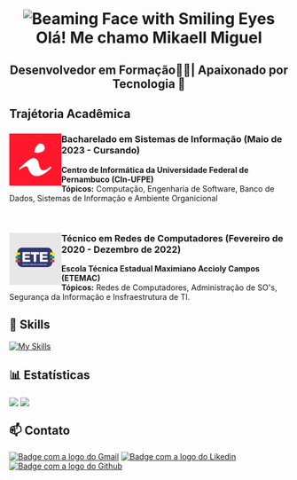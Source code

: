 <!-- Implementação do HTML + Markdown !-->
<h1 align="center">
  <img align="center" src="https://raw.githubusercontent.com/Tarikul-Islam-Anik/Animated-Fluent-Emojis/master/Emojis/Smilies/Beaming%20Face%20with%20Smiling%20Eyes.png" alt="Beaming Face with Smiling Eyes" height="60"/>
  Olá! Me chamo Mikaell Miguel
</h1>


<h2 align="center" id="description"> Desenvolvedor em Formação🧑‍💻| Apaixonado por Tecnologia 💙</h2>

<h2>Trajétoria Acadêmica</h2>
<div>
  <img align="left" height="94px" width="94px" src="./images/logo_cinufpe.jpg" alt="Logo do CIn/UFPE"/>
  <h3>Bacharelado em Sistemas de Informação (Maio de 2023 - Cursando)</h3>
  <p><strong>Centro de Informática da Universidade Federal de Pernambuco (CIn-UFPE)</strong>
  <br><strong>Tópicos:</strong> Computação, Engenharia de Software, Banco de Dados, Sistemas de Informação e Ambiente Organicional</p>
</div>
<br/>
<div>
  <img align="left" height="94px" width="94px" src="./images/logo_etemac.png" alt="Logo do ETE"/>
  <h3>Técnico em Redes de Computadores (Fevereiro de 2020 - Dezembro de 2022)</h3>
  <p><strong>Escola Técnica Estadual Maximiano Accioly Campos (ETEMAC)</strong>
  <br><strong>Tópicos:</strong> Redes de Computadores, Administração de SO's, Segurança da Informação e Insfraestrutura de TI.</p>
</div>

## 🚀 Skills
[![My Skills](https://skillicons.dev/icons?i=js,html,css,py,java,vscode,git,mysql,postgres,linux,windows)](https://skillicons.dev)

## 📊 Estatísticas
<div>
  <img align="center" width="48%" src="https://github-readme-stats.vercel.app/api?username=mikaellmiguel&show_icons=true&theme=vue&rank_icon=github">
  <img align="center" width="48%" src="https://github-readme-stats.vercel.app/api/top-langs/?username=mikaellmiguel&layout=compact&theme=vue">
</div>

## 📫 Contato
<a href="mailto:mikaell.miguel.br@gmail.com"><img src="https://img.shields.io/badge/Gmail-D14836?style=for-the-badge&logo=gmail&logoColor=white" alt="Badge com a logo do Gmail"></img></a>
<a href="https://linkedin.com/in/mikaellmiguel"><img src="https://img.shields.io/badge/LinkedIn-0077B5?style=for-the-badge&logo=linkedin&logoColor=white" alt="Badge com a logo do Likedin"></img></a>
<a href="https://www.github.com/mikaellmiguel"><img src="https://img.shields.io/badge/GitHub-100000?style=for-the-badge&logo=github&logoColor=white" alt="Badge com a logo do Github"></img></a>